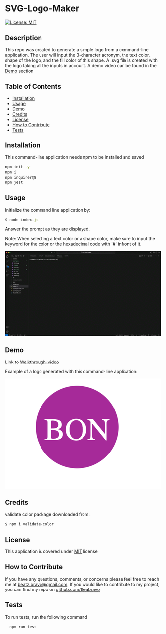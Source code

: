 # SVG-Logo-Maker

[![License: MIT](https://img.shields.io/badge/License-MIT-yellow.svg)](https://opensource.org/licenses/MIT)

## Description

This repo was created to generate a simple logo from a command-line application. The user will input the 3-character acronym, the text color, shape of the logo, and the fill color of this shape. A .svg file is created with the logo taking all the inputs in account. A demo video can be found in the [Demo](#demo) section

## Table of Contents

- [Installation](#installation)
- [Usage](#usage)
- [Demo](#demo)
- [Credits](#credits)
- [License](#license)
- [How to Contribute](#how-to-contribute)
- [Tests](#tests)

## Installation

This command-line application needs npm to be installed and saved

```bash
npm init -y
npm i
npm inquirer@8
npm jest
```

## Usage

Initialize the command line application by:

```javascript
$ node index.js
```

Answer the prompt as they are displayed.

Note: When selecting a text color or a shape color, make sure to input the keyword for the color or the hexadecimal code with '#' infront of it.

![screenrecording](./assets/images/ScreenRecording.gif)

## Demo

Link to [Walkthrough-video](#https://drive.google.com/file/d/1y1y50L2LoOybJBOoHWuppv3qY0T731_6/view?usp=sharing)

Example of a logo generated with this command-line application:

![example](./assets/images/BON.png)

## Credits

validate color package downloaded from:

```javascript
$ npm i validate-color
```

## License

This application is covered under [MIT](https://choosealicense.com/licenses/mit/) license

## How to Contribute

If you have any questions, comments, or concerns please feel free to reach me at beatz.bravo@gmail.com. If you would like to contribute to my project, you can find my repo on [github.com/Beabravo](https://www.github.com/Beabravo)

## Tests

To run tests, run the following command

```bash
  npm run test
```
